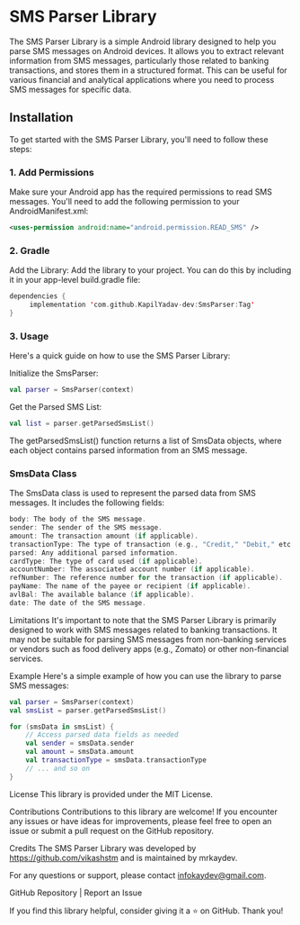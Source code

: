 # SMS Parser Library

The SMS Parser Library is a simple Android library designed to help you parse SMS messages on Android devices. It allows you to extract relevant information from SMS messages, particularly those related to banking transactions, and stores them in a structured format. This can be useful for various financial and analytical applications where you need to process SMS messages for specific data.

## Installation
To get started with the SMS Parser Library, you'll need to follow these steps:

### 1. Add Permissions
Make sure your Android app has the required permissions to read SMS messages. You'll need to add the following permission to your AndroidManifest.xml:

```xml
<uses-permission android:name="android.permission.READ_SMS" />
```


### 2. Gradle 
Add the Library: Add the library to your project. You can do this by including it in your app-level build.gradle file:
```kotlin
dependencies {
     implementation 'com.github.KapilYadav-dev:SmsParser:Tag'
}
```
### 3. Usage
Here's a quick guide on how to use the SMS Parser Library:

Initialize the SmsParser:

```kotlin
val parser = SmsParser(context)
```
Get the Parsed SMS List:

```kotlin
val list = parser.getParsedSmsList()
```
The getParsedSmsList() function returns a list of SmsData objects, where each object contains parsed information from an SMS message.

### SmsData Class
The SmsData class is used to represent the parsed data from SMS messages. It includes the following fields:
```kotlin
body: The body of the SMS message.
sender: The sender of the SMS message.
amount: The transaction amount (if applicable).
transactionType: The type of transaction (e.g., "Credit," "Debit," etc.).
parsed: Any additional parsed information.
cardType: The type of card used (if applicable).
accountNumber: The associated account number (if applicable).
refNumber: The reference number for the transaction (if applicable).
payName: The name of the payee or recipient (if applicable).
avlBal: The available balance (if applicable).
date: The date of the SMS message.
```
Limitations
It's important to note that the SMS Parser Library is primarily designed to work with SMS messages related to banking transactions. It may not be suitable for parsing SMS messages from non-banking services or vendors such as food delivery apps (e.g., Zomato) or other non-financial services.

Example
Here's a simple example of how you can use the library to parse SMS messages:

```kotlin
val parser = SmsParser(context)
val smsList = parser.getParsedSmsList()

for (smsData in smsList) {
    // Access parsed data fields as needed
    val sender = smsData.sender
    val amount = smsData.amount
    val transactionType = smsData.transactionType
    // ... and so on
}
```

License
This library is provided under the MIT License.

Contributions
Contributions to this library are welcome! If you encounter any issues or have ideas for improvements, please feel free to open an issue or submit a pull request on the GitHub repository.

Credits
The SMS Parser Library was developed by https://github.com/vikashstm and is maintained by mrkaydev.

For any questions or support, please contact infokaydev@gmail.com.

GitHub Repository | Report an Issue

If you find this library helpful, consider giving it a ⭐️ on GitHub. Thank you!
